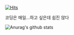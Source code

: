 [![Hits](https://hits.seeyoufarm.com/api/count/incr/badge.svg?url=https%3A%2F%2Fgithub.com%2FJungminchae&count_bg=%2379C83D&title_bg=%23555555&icon=googlekeep.svg&icon_color=%23E7E7E7&title=visits&edge_flat=false)](https://hits.seeyoufarm.com)

코딩은 매일...하고 싶은데 쉽진 않다

![Anurag's github stats](https://github-readme-stats.vercel.app/api?username=Jungminchae&show_icons=true&hide=issues,prs)
